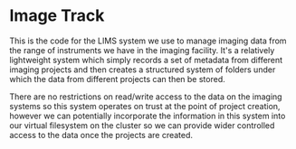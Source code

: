 Image Track
===========

This is the code for the LIMS system we use to manage imaging data from the range of instruments we have in the imaging facility.  It's a relatively lightweight system which simply records a set of metadata from different imaging projects and then creates a structured system of folders under which the data from different projects can then be stored.

There are no restrictions on read/write access to the data on the imaging systems so this system operates on trust at the point of project creation, however we can potentially incorporate the information in this system into our virtual filesystem on the cluster so we can provide wider controlled access to the data once the projects are created.
